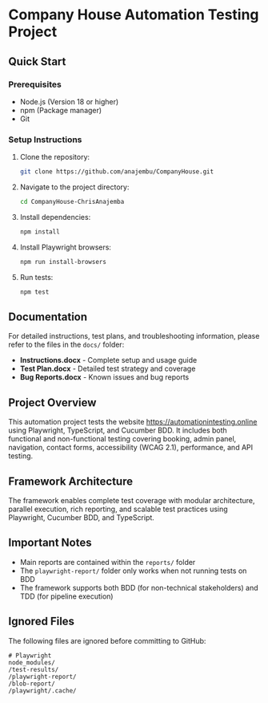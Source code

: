 # Company House Automation Testing Project

## Quick Start

### Prerequisites
- Node.js (Version 18 or higher)
- npm (Package manager)
- Git

### Setup Instructions

1. Clone the repository:
   ```bash
   git clone https://github.com/anajembu/CompanyHouse.git
   ```

2. Navigate to the project directory:
   ```bash
   cd CompanyHouse-ChrisAnajemba
   ```

3. Install dependencies:
   ```bash
   npm install
   ```

4. Install Playwright browsers:
   ```bash
   npm run install-browsers
   ```

5. Run tests:
   ```bash
   npm test
   ```

## Documentation

For detailed instructions, test plans, and troubleshooting information, please refer to the files in the `docs/` folder:

- **Instructions.docx** - Complete setup and usage guide
- **Test Plan.docx** - Detailed test strategy and coverage
- **Bug Reports.docx** - Known issues and bug reports

## Project Overview

This automation project tests the website https://automationintesting.online using Playwright, TypeScript, and Cucumber BDD. It includes both functional and non-functional testing covering booking, admin panel, navigation, contact forms, accessibility (WCAG 2.1), performance, and API testing.

## Framework Architecture

The framework enables complete test coverage with modular architecture, parallel execution, rich reporting, and scalable test practices using Playwright, Cucumber BDD, and TypeScript.

## Important Notes

- Main reports are contained within the `reports/` folder
- The `playwright-report/` folder only works when not running tests on BDD
- The framework supports both BDD (for non-technical stakeholders) and TDD (for pipeline execution)

## Ignored Files

The following files are ignored before committing to GitHub:

```gitignore
# Playwright
node_modules/
/test-results/
/playwright-report/
/blob-report/
/playwright/.cache/
```



